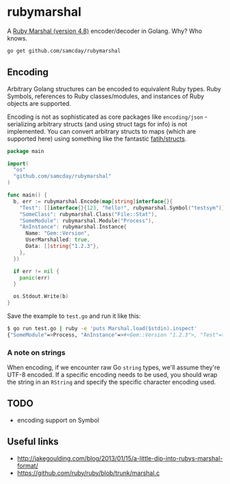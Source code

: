 # rubymarshal

A [Ruby Marshal (version 4.8)](https://ruby-doc.org/core-2.3.0/Marshal.html) encoder/decoder in Golang. Why? Who knows.

```sh
go get github.com/samcday/rubymarshal
```

## Encoding

Arbitrary Golang structures can be encoded to equivalent Ruby types. Ruby Symbols, references to Ruby classes/modules, and instances of Ruby objects are supported.

Encoding is not as sophisticated as core packages like `encoding/json` - serializing arbitrary structs (and using struct tags for info) is not implemented. You can convert arbitrary structs to maps (which are supported here) using something like the fantastic [fatih/structs](https://github.com/fatih/structs).

```go
package main

import(
  "os"
  "github.com/samcday/rubymarshal"
)

func main() {
  b, err := rubymarshal.Encode(map[string]interface{}{
    "Test": []interface{}{123, "hello!", rubymarshal.Symbol("testsym")},
    "SomeClass": rubymarshal.Class("File::Stat"),
    "SomeModule": rubymarshal.Module("Process"),
    "AnInstance": rubymarshal.Instance{
      Name: "Gem::Version",
      UserMarshalled: true,
      Data: []string{"1.2.3"},
    },
  })

  if err != nil {
    panic(err)
  }

  os.Stdout.Write(b)
}
```

Save the example to `test.go` and run it like this:

```sh
$ go run test.go | ruby -e 'puts Marshal.load($stdin).inspect'
{"SomeModule"=>Process, "AnInstance"=>#<Gem::Version "1.2.3">, "Test"=>[123, "hello!", :testsym], "SomeClass"=>File::Stat}
```

### A note on strings

When encoding, if we encounter raw Go `string` types, we'll assume they're UTF-8 encoded. If a specific encoding needs to be used, you should wrap the string in an `RString` and specify the specific character encoding used.

## TODO

 * encoding support on Symbol

## Useful links

 * http://jakegoulding.com/blog/2013/01/15/a-little-dip-into-rubys-marshal-format/
 * https://github.com/ruby/ruby/blob/trunk/marshal.c
